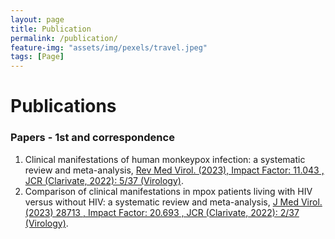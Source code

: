 ```yaml
---
layout: page
title: Publication
permalink: /publication/
feature-img: "assets/img/pexels/travel.jpeg"
tags: [Page]
---
```


# Publications

### Papers - 1st and correspondence

1. Clinical manifestations of human monkeypox infection: a systematic review and meta-analysis, [Rev Med Virol. (2023), Impact Factor: 11.043 , JCR (Clarivate, 2022): 5/37 (Virology)](https://doi.org/10.1002/rmv.2446).
1. Comparison of clinical manifestations in mpox patients living with HIV versus without HIV: a systematic review and meta-analysis, [J Med Virol. (2023) 28713 , Impact Factor: 20.693 , JCR (Clarivate, 2022): 2/37 (Virology)](https://doi.org/10.1002/jmv.28713).
